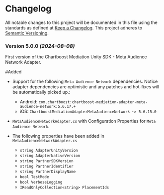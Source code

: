 # Changelog
All notable changes to this project will be documented in this file using the standards as defined at [Keep a Changelog](https://keepachangelog.com/en/1.0.0/). This project adheres to [Semantic Versioning](https://semver.org/spec/v2.0.0).

### Version 5.0.0 *(2024-08-08)*

First version of the Chartboost Mediation Unity SDK - Meta Audience Network Adapter.

#Added
- Support for the following `Meta Audience Network` dependencies. Notice adapter dependencies are optimistic and any patches and hot-fixes will be automatically picked up.:
    * Android: `com.chartboost:chartboost-mediation-adapter-meta-audience-network:5.6.17.+`
    * iOS: `ChartboostMediationAdapterMetaAudienceNetwork ~> 5.6.15.0`
    
- `MetaAudienceNetworkAdapter.cs` with Configuration Properties for `Meta Audience Network`.
- The following properties have been added in `MetaAudienceNetworkAdapter.cs`
    * `string AdapterUnityVersion`
    * `string AdapterNativeVersion`
    * `string PartnerSDKVersion`
    * `string PartnerIdentifier`
    * `string PartnerDisplayName`
    * `bool TestMode`
    * `bool VerboseLogging`
    * `IReadOnlyCollection<string> PlacementIds`